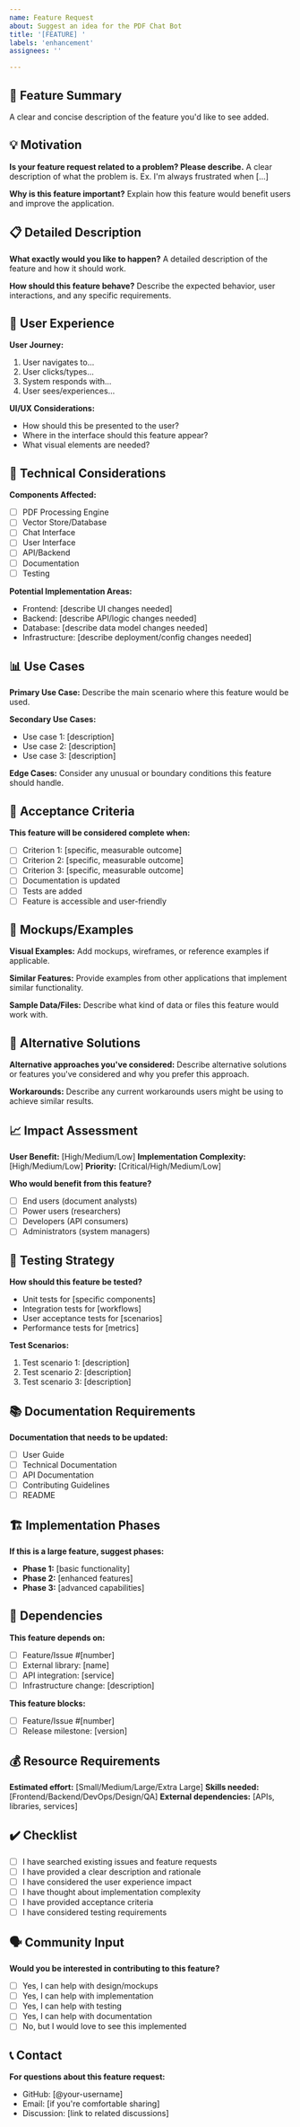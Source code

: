 ```yaml
---
name: Feature Request
about: Suggest an idea for the PDF Chat Bot
title: '[FEATURE] '
labels: 'enhancement'
assignees: ''

---
```


## 🚀 Feature Summary
A clear and concise description of the feature you'd like to see added.

## 💡 Motivation
**Is your feature request related to a problem? Please describe.**
A clear description of what the problem is. Ex. I'm always frustrated when [...]

**Why is this feature important?**
Explain how this feature would benefit users and improve the application.

## 📋 Detailed Description
**What exactly would you like to happen?**
A detailed description of the feature and how it should work.

**How should this feature behave?**
Describe the expected behavior, user interactions, and any specific requirements.

## 🎨 User Experience
**User Journey:**
1. User navigates to...
2. User clicks/types...
3. System responds with...
4. User sees/experiences...

**UI/UX Considerations:**
- How should this be presented to the user?
- Where in the interface should this feature appear?
- What visual elements are needed?

## 🔧 Technical Considerations
**Components Affected:**
- [ ] PDF Processing Engine
- [ ] Vector Store/Database
- [ ] Chat Interface
- [ ] User Interface
- [ ] API/Backend
- [ ] Documentation
- [ ] Testing

**Potential Implementation Areas:**
- Frontend: [describe UI changes needed]
- Backend: [describe API/logic changes needed]
- Database: [describe data model changes needed]
- Infrastructure: [describe deployment/config changes needed]

## 📊 Use Cases
**Primary Use Case:**
Describe the main scenario where this feature would be used.

**Secondary Use Cases:**
- Use case 1: [description]
- Use case 2: [description]
- Use case 3: [description]

**Edge Cases:**
Consider any unusual or boundary conditions this feature should handle.

## 🎯 Acceptance Criteria
**This feature will be considered complete when:**
- [ ] Criterion 1: [specific, measurable outcome]
- [ ] Criterion 2: [specific, measurable outcome]
- [ ] Criterion 3: [specific, measurable outcome]
- [ ] Documentation is updated
- [ ] Tests are added
- [ ] Feature is accessible and user-friendly

## 📱 Mockups/Examples
**Visual Examples:**
Add mockups, wireframes, or reference examples if applicable.

**Similar Features:**
Provide examples from other applications that implement similar functionality.

**Sample Data/Files:**
Describe what kind of data or files this feature would work with.

## 🔗 Alternative Solutions
**Alternative approaches you've considered:**
Describe alternative solutions or features you've considered and why you prefer this approach.

**Workarounds:**
Describe any current workarounds users might be using to achieve similar results.

## 📈 Impact Assessment
**User Benefit:** [High/Medium/Low]
**Implementation Complexity:** [High/Medium/Low]
**Priority:** [Critical/High/Medium/Low]

**Who would benefit from this feature?**
- [ ] End users (document analysts)
- [ ] Power users (researchers)
- [ ] Developers (API consumers)
- [ ] Administrators (system managers)

## 🧪 Testing Strategy
**How should this feature be tested?**
- Unit tests for [specific components]
- Integration tests for [workflows]
- User acceptance tests for [scenarios]
- Performance tests for [metrics]

**Test Scenarios:**
1. Test scenario 1: [description]
2. Test scenario 2: [description]
3. Test scenario 3: [description]

## 📚 Documentation Requirements
**Documentation that needs to be updated:**
- [ ] User Guide
- [ ] Technical Documentation
- [ ] API Documentation
- [ ] Contributing Guidelines
- [ ] README

## 🏗️ Implementation Phases
**If this is a large feature, suggest phases:**
- **Phase 1:** [basic functionality]
- **Phase 2:** [enhanced features]
- **Phase 3:** [advanced capabilities]

## 🔄 Dependencies
**This feature depends on:**
- [ ] Feature/Issue #[number]
- [ ] External library: [name]
- [ ] API integration: [service]
- [ ] Infrastructure change: [description]

**This feature blocks:**
- [ ] Feature/Issue #[number]
- [ ] Release milestone: [version]

## 💰 Resource Requirements
**Estimated effort:** [Small/Medium/Large/Extra Large]
**Skills needed:** [Frontend/Backend/DevOps/Design/QA]
**External dependencies:** [APIs, libraries, services]

## ✔️ Checklist
- [ ] I have searched existing issues and feature requests
- [ ] I have provided a clear description and rationale
- [ ] I have considered the user experience impact
- [ ] I have thought about implementation complexity
- [ ] I have provided acceptance criteria
- [ ] I have considered testing requirements

## 🗣️ Community Input
**Would you be interested in contributing to this feature?**
- [ ] Yes, I can help with design/mockups
- [ ] Yes, I can help with implementation
- [ ] Yes, I can help with testing
- [ ] Yes, I can help with documentation
- [ ] No, but I would love to see this implemented

## 📞 Contact
**For questions about this feature request:**
- GitHub: [@your-username]
- Email: [if you're comfortable sharing]
- Discussion: [link to related discussions]